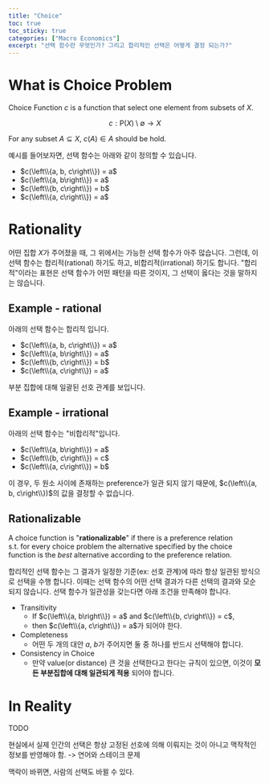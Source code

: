 ```yaml
---
title: "Choice"
toc: true
toc_sticky: true
categories: ["Macro Economics"]
excerpt: "선택 함수란 무엇인가? 그리고 합리적인 선택은 어떻게 결정 되는가?"
---
```


# What is Choice Problem

<div class="definition" markdown="1">

Choice Function $c$ is a function that select one element from subsets of $X$.

$$
c: \mathsf{P}(X) \setminus \emptyset \rightarrow X
$$

For any subset $A \subseteq X$, $c(A) \in A$ should be hold.

</div>

예시를 들어보자면, 선택 함수는 아래와 같이 정의할 수 있습니다.

- $c(\left\\{a, b, c\right\\}) = a$
- $c(\left\\{a, b\right\\}) = a$
- $c(\left\\{b, c\right\\}) = b$
- $c(\left\\{a, c\right\\}) = a$

# Rationality

어떤 집합 $X$가 주어졌을 때, 그 위에서는 가능한 선택 함수가 아주 많습니다. 그런데, 이 선택 함수는 합리적(rational) 하기도 하고, 비합리적(irrational) 하기도 합니다. "합리적"이라는 표현은 선택 함수가 어떤 패턴을 따른 것이지, 그 선택이 옳다는 것을 말하지는 않습니다.


## Example - rational

아래의 선택 함수는 합리적 입니다.

- $c(\left\\{a, b, c\right\\}) = a$
- $c(\left\\{a, b\right\\}) = a$
- $c(\left\\{b, c\right\\}) = b$
- $c(\left\\{a, c\right\\}) = a$

부분 집합에 대해 일괄된 선호 관계를 보입니다.

## Example - irrational

아래의 선택 함수는 "비합리적"입니다.

- $c(\left\\{a, b\right\\}) = a$
- $c(\left\\{b, c\right\\}) = c$
- $c(\left\\{a, c\right\\}) = b$

이 경우, 두 원소 사이에 존재하는 preference가 일관 되지 않기 때문에, $c(\left\\{a, b, c\right\\})$의 값을 결정할 수 없습니다.

## Rationalizable

<div class="definition" markdown="1">

A choice function is "**rationalizable**" if there is a preference relation <br/>
s.t. for every choice problem the alternative specified by the choice function is the *best* alternative according to the preference relation.

</div>

합리적인 선택 함수는 그 결과가 일정한 기준(ex: 선호 관계)에 따라 항상 일관된 방식으로 선택을 수행 합니다. 이때는 선택 함수의 어떤 선택 결과가 다른 선택의 결과와 모순되지 않습니다. 선택 함수가 일관성을 갖는다면 아래 조건을 만족해야 합니다.

- Transitivity
  - If $c(\left\\{a, b\right\\}) = a$ and $c(\left\\{b, c\right\\}) = c$,
  - then $c(\left\\{a, c\right\\}) = a$가 되어야 한다.
- Completeness
  - 어떤 두 개의 대안 $a$, $b$가 주어지면 둘 중 하나를 반드시 선택해야 합니다.
- Consistency in Choice
  - 만약 value(or distance) 큰 것을 선택한다고 한다는 규칙이 있으면, 이것이 **모든 부분집합에 대해 일관되게 적용** 되어야 합니다.

# In Reality

TODO

현실에서 실제 인간의 선택은 항상 고정된 선호에 의해 이뤄지는 것이 아니고 맥작적인 정보를 반영해야 함. -> 연어와 스테이크 문제

맥락이 바뀌면, 사람의 선택도 바뀔 수 있다.
